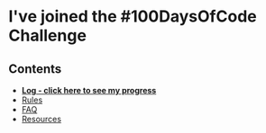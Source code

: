 # I've joined the #100DaysOfCode Challenge

## Contents
* **[Log - click here to see my progress](r1-log.md)**
* [Rules](rules.md)
* [FAQ](FAQ.md)
* [Resources](resources.md)
